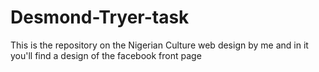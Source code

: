 # Desmond-Tryer-task
This is the repository on the Nigerian Culture web design by me
and in it you'll find a design of the facebook front page

